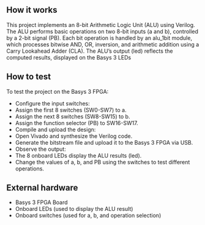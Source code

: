 

## How it works

This project implements an 8-bit Arithmetic Logic Unit (ALU) using Verilog. The ALU performs basic operations on two 8-bit inputs (a and b), controlled by a 2-bit signal (PB).
Each bit operation is handled by an alu_1bit module, which processes bitwise AND, OR, inversion, and arithmetic addition using a Carry Lookahead Adder (CLA). The ALU’s output (led) reflects the computed results, displayed on the Basys 3 LEDs


## How to test

To test the project on the Basys 3 FPGA:
- Configure the input switches:
- Assign the first 8 switches (SW0-SW7) to a.
- Assign the next 8 switches (SW8-SW15) to b.
- Assign the function selector (PB) to SW16-SW17.
- Compile and upload the design:
- Open Vivado and synthesize the Verilog code.
- Generate the bitstream file and upload it to the Basys 3 FPGA via USB.
- Observe the output:
- The 8 onboard LEDs display the ALU results (led).
- Change the values of a, b, and PB using the switches to test different operations.


## External hardware

- Basys 3 FPGA Board
- Onboard LEDs (used to display the ALU result)
- Onboard switches (used for a, b, and operation selection)

